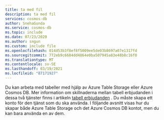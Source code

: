 ```yaml
---
title: ta med fil
description: ta med fil
services: cosmos-db
author: SnehaGunda
ms.service: cosmos-db
ms.topic: include
ms.date: 07/23/2020
ms.author: sngun
ms.custom: include file
ms.openlocfilehash: 014d53b3f8ef8f5009ee5de03b8697a07e1317fd
ms.sourcegitcommit: 772eb9c6684dd4864e0ba507945a83e48b8c16f0
ms.translationtype: MT
ms.contentlocale: sv-SE
ms.lasthandoff: 03/19/2021
ms.locfileid: "87171927"
---
```

Du kan arbeta med tabeller med hjälp av Azure Table Storage eller Azure Cosmos DB. Mer information om skillnaderna mellan tabell erbjudanden i dessa två tjänster finns i artikeln [tabell erbjudanden](../articles/cosmos-db/table-introduction.md#table-offerings) . Du måste skapa ett konto för den tjänst som du ska använda. I följande avsnitt visas hur du skapar både Azure Table Storage och det Azure Cosmos DB kontot, men du kan bara använda en av dem. 
